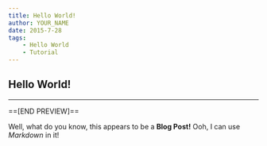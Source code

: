 ```yaml
---
title: Hello World!
author: YOUR_NAME
date: 2015-7-28
tags:
    - Hello World
    - Tutorial
---
```

## Hello World!
***
==[END PREVIEW]==

Well, what do you know, this appears to be a **Blog Post!**
Ooh, I can use *Markdown* in it!
